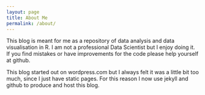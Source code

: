 ```yaml
---
layout: page
title: About Me
permalink: /about/
---
```

This blog is meant for me as a repository of data analysis and data visualisation in R. I am not a professional Data Scientist but I enjoy doing it. If you find mistakes or have improvements for the code please help yourself at github.

This blog started out on wordpress.com but I always felt it was a little bit too much, since I just have static pages. For this reason I now use jekyll and github to produce and host this blog.
